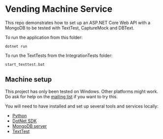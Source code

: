 Vending Machine Service
=======================

This repo demonstrates how to set up an ASP.NET Core Web API with a MongoDB to be tested with TextTest, CaptureMock and DBText.

To run the application from this folder:

	dotnet run

To run the TextTests from the IntegrationTests folder:

	start_texttest.bat

Machine setup
-------------
This project has only been tested on Windows. Other platforms might work. Do ask for help on the [mailing list](https://sourceforge.net/projects/texttest/lists/texttest-users) if you want to try this.

You will need to have installed and set up several tools and services locally:

* [Python](http://python.org)
* [DotNet SDK](https://dotnet.microsoft.com/en-us/download/dotnet/sdk-for-vs-code)
* [MongoDB server](https://www.mongodb.com/try/download/community)
* [TextTest](https://sourceforge.net/projects/texttest/)

